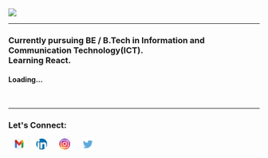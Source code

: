 <img align="center" src="https://readme-typing-svg.herokuapp.com?color=5F6769&size=30&center=true&vCenter=true&width=550&height=70&lines=Hello+World!👋,+I'm+Shah+Natansh;+An+Open+Source+Enthusiast+☀;Frontend+Web+Developer+💻;">
<br>
<hr/>

<h3 align="centre">Currently pursuing BE / B.Tech in Information and Communication Technology(ICT).<br>Learning React.</h3>
<h4>Loading...</h4>
<br>
<hr/>

### Let's Connect:

<a href="mailto:natansh175@gmail.com"><img src="g-mail.png" width="22px" alt="G-Mail Icon" hspace="10"></a>
<a href="https://www.linkedin.com/in/natansh-shah-281524204/"><img src="linkedIn.png" width="22px" alt="LinkedIn Icon" hspace="10"></a>
<a href="https://www.instagram.com/natansh_1753/"><img src="instagram.png" width="22px" alt="Instagram Icon" hspace="10"></a>
<a href="https://twitter.com/NatanshShah"><img src="twitter.png" width="23px" height="22px" alt="Twitter Icon" hspace="10"></a>

<br />
